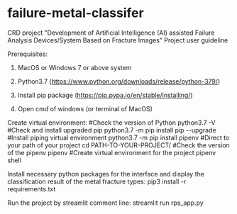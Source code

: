 # failure-metal-classifer

CRD project "Development of Artificial Intelligence (AI) assisted Failure Analysis Devices/System Based on Fracture Images" Project user guideline



Prerequisites:
1. MacOS or Windows 7 or above system

2. Python3.7 (https://www.python.org/downloads/release/python-379/)

3. Install pip package (https://pip.pypa.io/en/stable/installing/)

3. Open cmd of windows (or terminal of MacOS)

Create virtual environment: 
#Check the version of Python
python3.7 -V
#Check and install upgraded pip
python3.7 -m pip install pip --upgrade
#Install piping virtual environment
python3.7 -m pip install pipenv
#Direct to your path of your project
cd PATH-TO-YOUR-PROJECT/
#Check the version of the pipenv
pipenv
#Create virtual environment for the project
pipenv shell

Install necessary python packages for the interface and display the classification result of the metal fracture types:
pip3 install -r requirements.txt

Run the project by streamlit comment line:
streamlit run rps_app.py